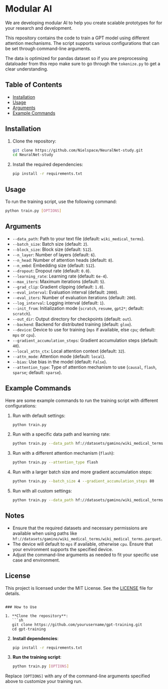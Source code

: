 # Modular AI 

We are developing modular AI to help you create scalable prototypes for for your research and development. 

This repository contains the code to train a GPT model using different attention mechanisms. The script supports various configurations that can be set through command-line arguments.

The data is optimized for pandas dataset so if you are preprocessing dataloader from this repo make sure to go through the `tokenize.py` to get a clear understanding. 

## Table of Contents
- [Installation](#installation)
- [Usage](#usage)
- [Arguments](#arguments)
- [Example Commands](#example-commands)

## Installation

1. Clone the repository:
   ```sh
   git clone https://github.com/Nielspace/NeuralNet-study.git
   cd NeuralNet-study
   ```

2. Install the required dependencies:
   ```sh
   pip install -r requirements.txt
   ```

## Usage

To run the training script, use the following command:

```sh
python train.py [OPTIONS]
```

## Arguments

- `--data_path`: Path to your text file (default: `wiki_medical_terms`).
- `--batch_size`: Batch size (default: `2`).
- `--block_size`: Block size (default: `512`).
- `--n_layer`: Number of layers (default: `6`).
- `--n_head`: Number of attention heads (default: `8`).
- `--n_embd`: Embedding size (default: `512`).
- `--dropout`: Dropout rate (default: `0.0`).
- `--learning_rate`: Learning rate (default: `6e-4`).
- `--max_iters`: Maximum iterations (default: `5`).
- `--grad_clip`: Gradient clipping (default: `1.0`).
- `--eval_interval`: Evaluation interval (default: `2000`).
- `--eval_iters`: Number of evaluation iterations (default: `200`).
- `--log_interval`: Logging interval (default: `1`).
- `--init_from`: Initialization mode (`scratch`, `resume`, `gpt2*`; default: `scratch`).
- `--out_dir`: Output directory for checkpoints (default: `out`).
- `--backend`: Backend for distributed training (default: `gloo`).
- `--device`: Device to use for training (`mps` if available, else `cpu`; default: `mps` or `cpu`).
- `--gradient_accumulation_steps`: Gradient accumulation steps (default: `40`).
- `--local_attn_ctx`: Local attention context (default: `32`).
- `--attn_mode`: Attention mode (default: `local`).
- `--bias`: Use bias in the model (default: `False`).
- `--attention_type`: Type of attention mechanism to use (`causal`, `flash`, `sparse`; default: `sparse`).

## Example Commands

Here are some example commands to run the training script with different configurations:

1. Run with default settings:
   ```sh
   python train.py
   ```

2. Run with a specific data path and learning rate:
   ```sh
   python train.py --data_path hf://datasets/gamino/wiki_medical_terms/wiki_medical_terms.parquet --learning_rate 3e-4
   ```

3. Run with a different attention mechanism (`flash`):
   ```sh
   python train.py --attention_type flash
   ```

4. Run with a larger batch size and more gradient accumulation steps:
   ```sh
   python train.py --batch_size 4 --gradient_accumulation_steps 80
   ```

5. Run with all custom settings:
   ```sh
   python train.py --data_path hf://datasets/gamino/wiki_medical_terms/wiki_medical_terms.parquet --batch_size 4 --learning_rate 3e-4 --gradient_accumulation_steps 80 --local_attn_ctx 64 --attn_mode 'sparse' --bias True --attention_type flash
   ```

## Notes

- Ensure that the required datasets and necessary permissions are available when using paths like `hf://datasets/gamino/wiki_medical_terms/wiki_medical_terms.parquet`.
- The device will default to `mps` if available, otherwise `cpu`. Ensure that your environment supports the specified device.
- Adjust the command-line arguments as needed to fit your specific use case and environment.

## License

This project is licensed under the MIT License. See the [LICENSE](LICENSE) file for details.
```

### How to Use

1. **Clone the repository**:
   ```sh
   git clone https://github.com/yourusername/gpt-training.git
   cd gpt-training
   ```

2. **Install dependencies**:
   ```sh
   pip install -r requirements.txt
   ```

3. **Run the training script**:
   ```sh
   python train.py [OPTIONS]
   ```

Replace `[OPTIONS]` with any of the command-line arguments specified above to customize your training run.
